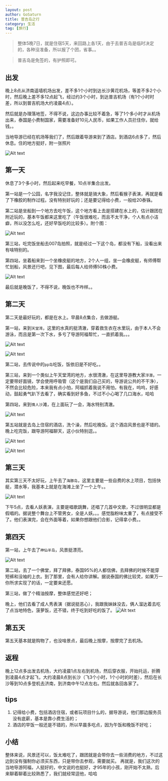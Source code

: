 ```yaml
---
layout: post
author: GoSaturn
title: 普吉岛之行
category: 生活
tag: [旅行]
---
```


>整体5晚7日，就是住宿5天，来回路上各1天，由于去普吉岛是临时决定的，各种没准备，所以报了个团，省事。。

>普吉岛是免签的，有护照即可。

## 出发

晚上8点从济南遥墙机场出发，差不多1个小时到达长沙黄花机场，等差不多2个小时，然后晚上差不多12点起飞，经过约3个小时，到达普吉机场（有1个小时时差，所以到普吉机场大约凌晨4点）。

然后就是办理落地签，不得不说，这边办事比较不着急，等了1个多小时才从机场出来，泰国是小费制国家，需要准备好10元人民币，如果工作人员拦住你，就给钱。。

当地导游已经在机场等我们了，然后跟着导游来到了酒店。到酒店6点多了，然后休息。住的地方挺好，附一张照片

![Alt text](/public/img/phuket_hotel1.JPG)

## 第一天

休息了3个多小时，然后起来吃早餐，10点半集合出发。

第一站是一个公园，名字我没记住，整体就是骑大象，然后看猴子表演，再就是看了下橡胶的制作过程。没有特别好玩的；还是要记得给小费，一般给20泰铢。

第二站是坐船到一个地方去吃午饭，这个地方看上去是搭建在水上的，估计跟团在附近玩的，基本午饭都来这里吃了（午饭很难吃，而且不太干净，个人有点小洁癖，所以没怎么吃，还好早饭吃的比较多）。附个图：

![Alt text](/public/img/phuket_lanch1.JPG)

第三站，吃完饭坐船去007岛拍照，就是经过一下这个岛，都没有下船，没看出来有啥特别的。

第四站，坐着船来到一个坐橡皮艇的地方，2个人一组，坐一会橡皮艇，有师傅帮忙划船，风景还行吧，见下图，最后每人给师傅50株小费。

![Alt text](/public/img/phuket_Inflatables1.JPG)

最后就是晚饭了，不得不说，晚饭也不咋样。。

## 第二天

第二天是最好玩的，都是在水上。早晨8点集合，去做游艇。 

第一站，来到`天堂湾`，这里的水真的挺清澈，穿着救生衣在水里玩，由于本人不会游泳，而且是第一次下水，多亏了导游阿福帮忙，一直抓着我。。。

![Alt text](/public/img/phuket_ocean1.JPG)

![Alt text](/public/img/phuket_ocean2.JPG)

第二站，去传说中的`pp岛`吃饭，饭依旧是不好吃。。

第三站，来到一个类似上午天堂湾的地方，水很清澈，在这里导游教大家`浮潜`，一定要带好面镜，学会使用呼吸管（这个是我们自己买的，导游说公共的不干净），不然会比较危险，本来我有点小怕，阿福抓着我说不用怕，有我在，呜呜，好感动，鼓起勇气趴下去看了，确实看到好多鱼，不过不小心喝了几口海水，哈哈

第四站，来到`情人沙`滩，在上面玩了一会，海水特别清澈。

![Alt text](/public/img/phuket_beach.JPG)

第五站就是去岛上住宿的酒店，洗个澡，然后吃晚饭。这个酒店风景也是不错的。晚上吃完饭，跟导游阿福聊天，这小伙特别逗。。

![Alt text](/public/img/phuket_hotel_2.JPG)

![Alt text](/public/img/phuket_sunset.JPG)

## 第三天

其实第三天不太好玩，上午去了`海豚岛`，这里主要是一些自费的水上项目，包括快艇，潜水等，我基本上就是在海滩上坐了一个上午。。

![Alt text](/public/img/phuket_day3.JPG)

下午5点，去看人妖表演，主要是唱歌跳舞，还唱了几首中文歌，不过很明显都是假唱的。据说整个舞台上不管男女，全是人妖。。。感觉脂粉味太重了，有点接受不了。他们表演完，会在外面等着，如果你想跟他们合影，记得拿小费。。

## 第四天

第一站，上午去了`神仙半岛`，风景挺漂亮。

![Alt text](/public/img/phuket_island1.JPG)

第二站，去了一个佛堂，拜了拜佛，泰国95%的人都信佛，去拜佛的时候不能穿短裤和没袖的上衣。到了那里，会有人给你讲解。据说泰国的佛比较灵，如果万一你所求实现了的话，一定要来还愿。

第三站，做了个精油按摩，整体感觉还好吧；

晚上，他们去看了成人秀表演（据说挺恶心），我跟我妹妹没去，俩人溜达着去吃了点当地特色，菠萝饭，还不错，终于吃到好吃的饭了。
![Alt text](/public/img/phuket_food.JPG)

## 第五天

第五天基本就是购物了，也没啥景点，最后晚上按摩，按摩完了去机场。

## 返程

晚上12点多出发去机场，大约凌晨1点左右到机场，然后穿衣服，开始托运，折腾到凌晨4点才起飞，大约凌晨8点到长沙（飞3个小时，1个小时的时差），然后在长沙等到10点多登机去济南，到济南中午12点左右。然后就各回各家了。

## tips

1. 记得给小费，包括酒店住宿，或者玩项目什么的，据导游说，他们那边服务员没有底薪，基本是靠小费生活的；
2. 酒店的早饭一般还是不错的，所以早晨多吃点，因为午饭和晚饭不好吃；

## 小结

整体来说，风景还可以，饭太难吃了，跟团就是会带你去一些消费的地方，不过这边到没有强制你必须买东西，只是带你去参观，需要就买。
再就是，我们这次的当地导游阿福，人挺好的，中文说的也挺好，才95年的小孩，刚开始不太熟，后来聊着聊着比较熟悉了，我们就经常逗他，哈哈








